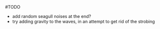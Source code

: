 #TODO
- add random seagull noises at the end?
- try adding gravity to the waves, in an attempt to get rid of the strobing
